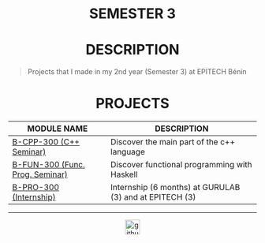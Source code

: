 <h1 align="center"> SEMESTER 3</h1>

<h1 align="center"> DESCRIPTION </h1>

> Projects that I made in my 2nd year (Semester 3) at EPITECH Bénin

<h1 align="center"> PROJECTS </h1>

<table align="center">
    <thead>
        <tr>
            <th>MODULE NAME</th>
            <th>DESCRIPTION</th>
        </tr>
    </thead>
    <tbody>
        <tr>
            <td><a href="./B-CPP-300" >B-CPP-300 (C++ Seminar)</a></td>
            <td>Discover the main part of the c++ language</td>
        </tr>
        <tr>
            <td><a href="./B-FUN-300" >B-FUN-300 (Func. Prog. Seminar)</a></td>
            <td>Discover functional programming with Haskell</td>
        </tr>
        <tr>
            <td><a href="./B-PRO-300" >B-PRO-300 (Internship)</a></td>
            <td>Internship (6 months) at GURULAB (3) and at EPITECH (3)</td>
        </tr>
    </tbody>
</table>

---

<div align="center">

<a href="https://github.com/blacky-yg" target="_blank"><img src="https://cdn.jsdelivr.net/npm/simple-icons@3.0.1/icons/github.svg" alt="github.com" width="30"></a>

</div>
